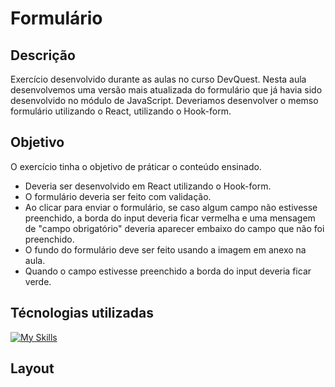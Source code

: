 # Formulário
## Descrição
Exercício desenvolvido durante as aulas no curso DevQuest. Nesta aula desenvolvemos uma versão mais atualizada do formulário que já havia sido desenvolvido no módulo de JavaScript.
Deveriamos desenvolver o memso formulário utilizando o React, utilizando o Hook-form.
## Objetivo
O exercício tinha o objetivo de práticar o conteúdo ensinado. 
- Deveria ser desenvolvido em React utilizando o Hook-form.
- O formulário deveria ser feito com validação.
- Ao clicar para enviar o formulário, se caso
algum campo não estivesse preenchido, a borda
do input deveria ficar vermelha e uma mensagem
de "campo obrigatório" deveria aparecer embaixo
do campo que não foi preenchido.
- O fundo do formulário deve ser feito usando a
imagem em anexo na aula.
- Quando o campo estivesse preenchido a borda do input deveria ficar verde.
## Técnologias utilizadas
[![My Skills](https://skillicons.dev/icons?i=js,html,css,react)](https://skillicons.dev)
## Layout

